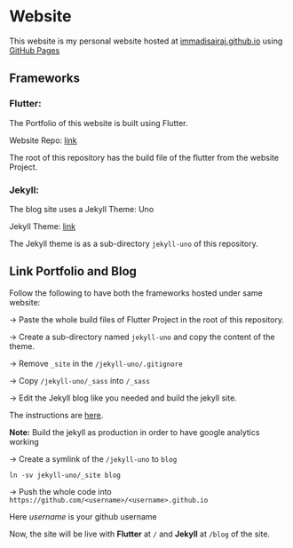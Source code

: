 # Website

This website is my personal website hosted at [immadisairaj.github.io](https://immadisairaj.github.io) using [GitHub Pages](https://pages.github.com/)

## Frameworks

### Flutter:

The Portfolio of this website is built using Flutter.

Website Repo: [link](https://github.com/immadisairaj/website)

The root of this repository has the build file of the flutter from the website Project.

### Jekyll:

The blog site uses a Jekyll Theme: Uno

Jekyll Theme: [link](https://github.com/joshgerdes/jekyll-uno)

The Jekyll theme is as a sub-directory `jekyll-uno` of this repository.

## Link Portfolio and Blog

Follow the following to have both the frameworks hosted under same website:

-> Paste the whole build files of Flutter Project in the root of this repository.

-> Create a sub-directory named `jekyll-uno` and copy the content of the theme.

-> Remove `_site` in the `/jekyll-uno/.gitignore`

-> Copy `/jekyll-uno/_sass` into `/_sass`

-> Edit the Jekyll blog like you needed and build the jekyll site.

The instructions are [here](https://github.com/immadisairaj/immadisairaj.github.io/blob/master/jekyll-uno/README.md).

**Note:** Build the jekyll as production in order to have google analytics working

-> Create a symlink of the `/jekyll-uno` to `blog`

```
ln -sv jekyll-uno/_site blog
```

-> Push the whole code into `https://github.com/<username>/<username>.github.io`

Here *username* is your github username

Now, the site will be live with **Flutter** at `/` and **Jekyll** at `/blog` of the site.
